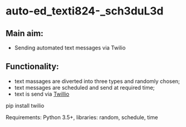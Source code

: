 # auto-ed_texti824-_sch3duL3d

## Main aim:

- Sending automated text messages via Twilio

## Functionality:

- text massages are diverted into three types and randomly chosen;
- text messages are scheduled and send at required time;
- text is send via [Twillio](https://www.twilio.com/)

pip install twilio

Requirements: Python 3.5+, libraries: random, schedule, time 
